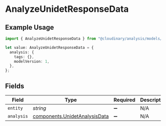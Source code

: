 # AnalyzeUnidetResponseData

## Example Usage

```typescript
import { AnalyzeUnidetResponseData } from "@cloudinary/analysis/models/components";

let value: AnalyzeUnidetResponseData = {
  analysis: {
    tags: {},
    modelVersion: 1,
  },
};
```

## Fields

| Field                                                                          | Type                                                                           | Required                                                                       | Description                                                                    |
| ------------------------------------------------------------------------------ | ------------------------------------------------------------------------------ | ------------------------------------------------------------------------------ | ------------------------------------------------------------------------------ |
| `entity`                                                                       | *string*                                                                       | :heavy_minus_sign:                                                             | N/A                                                                            |
| `analysis`                                                                     | [components.UnidetAnalysisData](../../models/components/unidetanalysisdata.md) | :heavy_minus_sign:                                                             | N/A                                                                            |